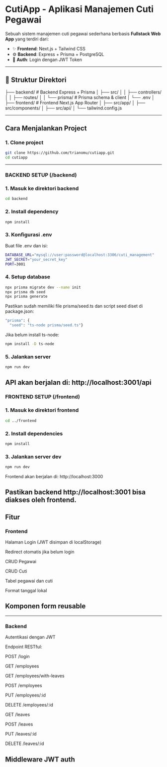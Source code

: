 # CutiApp - Aplikasi Manajemen Cuti Pegawai

Sebuah sistem manajemen cuti pegawai sederhana berbasis **Fullstack Web App** yang terdiri dari:

- ✨ **Frontend**: Next.js + Tailwind CSS
- ⚙️ **Backend**: Express + Prisma + PostgreSQL
- 🔐 **Auth**: Login dengan JWT Token

---

## 📁 Struktur Direktori

├── backend/ # Backend Express + Prisma
│ ├── src/
│ │ ├── controllers/
│ │ ├── routes/
│ │ └── prisma/ # Prisma schema & client
│ └── .env
│
├── frontend/ # Frontend Next.js App Router
│ ├── src/app/
│ ├── src/components/
│ ├── src/api/
│ └── tailwind.config.js

---

## Cara Menjalankan Project

### 1. Clone project

```bash
git clone https://github.com/trianomu/cutiapp.git
cd cutiapp
```
---
### BACKEND SETUP (/backend)
### 1. Masuk ke direktori backend
```bash
cd backend
```

### 2. Install dependency
```bash
npm install
```
### 3. Konfigurasi .env
Buat file .env dan isi:
```bash
DATABASE_URL="mysql://user:password@localhost:3306/cuti_management"
JWT_SECRET="your_secret_key"
PORT=3001
```
### 4. Setup database
```bash
npx prisma migrate dev --name init
npx prisma db seed
npx prisma generate
```
Pastikan sudah memiliki file prisma/seed.ts dan script seed diset di package.json:
```bash
"prisma": {
  "seed": "ts-node prisma/seed.ts"}
```
Jika belum install ts-node:

```bash
npm install -D ts-node
```
### 5. Jalankan server
```bash
npm run dev
```
API akan berjalan di: http://localhost:3001/api
---

### FRONTEND SETUP (/frontend)
### 1. Masuk ke direktori frontend
```bash
cd ../frontend
```
### 2. Install dependencies
```bash
npm install
```
### 3. Jalankan server dev
```bash
npm run dev
```
Frontend akan berjalan di: http://localhost:3000

Pastikan backend http://localhost:3001 bisa diakses oleh frontend.
---

## Fitur
### Frontend
Halaman Login (JWT disimpan di localStorage)

Redirect otomatis jika belum login

CRUD Pegawai

CRUD Cuti

Tabel pegawai dan cuti

Format tanggal lokal

Komponen form reusable
---
---
### Backend
Autentikasi dengan JWT

Endpoint RESTful:

POST /login

GET /employees

GET /employees/with-leaves

POST /employees

PUT /employees/:id

DELETE /employees/:id

GET /leaves

POST /leaves

PUT /leaves/:id

DELETE /leaves/:id

Middleware JWT auth
---